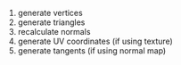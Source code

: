 1. generate vertices
2. generate triangles
3. recalculate normals
4. generate UV coordinates (if using texture)
5. generate tangents (if using normal map)
